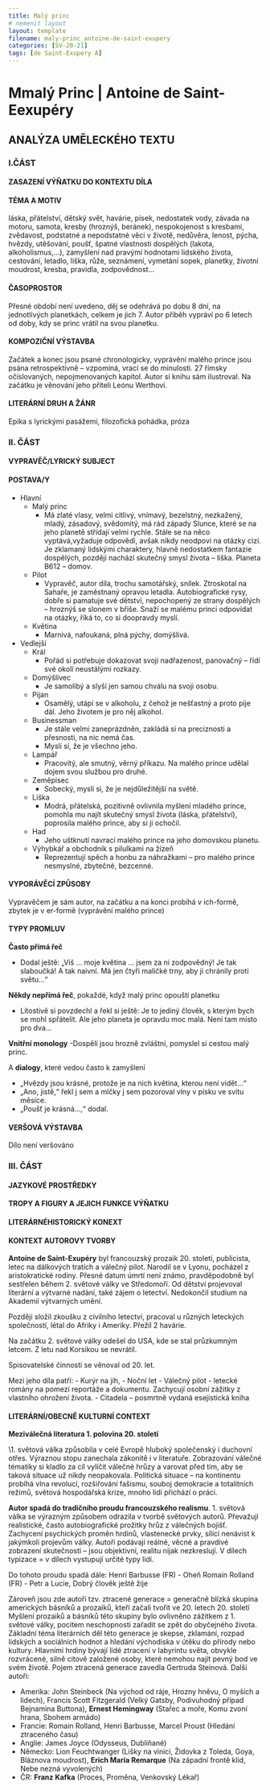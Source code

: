 ```yaml
---
title: Malý princ
# nemenit layout
layout: template
filename: maly-princ_antoine-de-saint-exupery
categories: [SV-20-21]
tags: [de Saint-Exupery A]
---
```


# Mmalý Princ | Antoine de Saint-Eexupéry

## ANALÝZA UMĚLECKÉHO TEXTU

### I.ČÁST

#### ZASAZENÍ VÝŇATKU DO KONTEXTU DÍLA

#### TÉMA A MOTIV

láska, přátelství, dětský svět, havárie, písek, nedostatek vody, závada na motoru, samota, kresby (hroznýš, beránek), nespokojenost s kresbami, zvědavost, podstatné a nepodstatné věci v životě, nedůvěra, lenost, pýcha, hvězdy, utěšování, poušť, špatné vlastnosti dospělých (lakota, alkoholismus,...), zamyšlení nad pravými hodnotami lidského života, cestování, letadlo, liška, růže, seznámení, vymetání sopek, planetky, životní moudrost, kresba, pravidla, zodpovědnost...

#### ČASOPROSTOR

Přesné období není uvedeno, děj se odehrává po dobu 8 dní, na jednotlivých planetkách, celkem je jich 7. Autor příběh vypráví po 6 letech od doby, kdy se princ vrátil na svou planetku.

#### KOMPOZIČNÍ VÝSTAVBA

Začátek a konec jsou psané chronologicky, vyprávění malého prince jsou psána retrospektivně – vzpomíná, vrací se do minulosti. 27 římsky očíslovaných, nepojmenovaných kapitol. Autor si knihu sám ilustroval. Na začátku je věnování jeho příteli Leónu Werthovi.

#### LITERÁRNÍ DRUH A ŽÁNR

Epika s lyrickými pasážemi, filozofická pohádka, próza

### II. ČÁST

#### VYPRAVĚČ/LYRICKÝ SUBJECT

#### POSTAVA/Y

- Hlavní
  - Malý princ
    - Má zlaté vlasy, velmi citlivý, vnímavý, bezelstný, nezkažený, mladý, zásadový, svědomitý, má rád západy Slunce, které se na jeho planetě střídají velmi rychle. Stále se na něco vyptává,vyžaduje odpovědi, avšak nikdy neodpoví na otázky cizí. Je zklamaný lidskými charaktery, hlavně nedostatkem fantazie dospělých, později nachází skutečný smysl života – liška.
      Planeta B612 – domov.
  - Pilot
    - Vypravěč, autor díla, trochu samotářský, snílek. Ztroskotal na Sahaře, je zaměstnaný opravou letadla. Autobiografické rysy, dobře si pamatuje své dětství, nepochopený ze strany dospělých – hroznýš se slonem v břiše. Snaží se malému princi odpovídat na otázky, říká to, co si doopravdy myslí.
  - Květina
    - Marnivá, nafoukaná, plná pýchy, domýšlivá.
- Vedlejší
  - Král
    - Pořád si potřebuje dokazovat svoji nadřazenost, panovačný – řídí své okolí neustálými rozkazy.
  - Domýšlivec
    - Je samolibý a slyší jen samou chválu na svoji osobu.
  - Pijan
    - Osamělý, utápí se v alkoholu, z čehož je nešťastný a proto pije dál. Jeho životem je pro něj alkohol.
  - Businessman
    - Je stále velmi zaneprázdněn, zakládá si na preciznosti a přesnosti, na nic nemá čas.
    - Myslí si, že je všechno jeho.
  - Lampář
    - Pracovitý, ale smutný, věrný příkazu. Na malého prince udělal dojem svou službou pro druhé.
  - Zeměpisec
    - Sobecký, myslí si, že je nejdůležitější na světě.
  - Liška
    - Modrá, přátelská, pozitivně ovlivnila myšlení mladého prince, pomohla mu najít skutečný smysl života (láska, přátelství), poprosila malého prince, aby si ji ochočil.
  - Had
    - Jeho uštknutí navrací malého prince na jeho domovskou planetu.
  - Výhybkář a obchodník s pilulkami na žízeň
    - Reprezentují spěch a honbu za náhražkami – pro malého prince nesmyslné, zbytečné, bezcenné.

#### VYPORÁVĚCÍ ZPŮSOBY

Vypravěčem je sám autor, na začátku a na konci probíhá v ich-formě, zbytek je v er-formě (vyprávění malého prince)

#### TYPY PROMLUV

**Často přímá řeč**

- Dodal ještě: „Víš ... moje květina ... jsem za ni zodpovědný! Je tak slaboučká! A tak naivní. Má jen čtyři maličké trny, aby ji chránily proti světu...“

**Někdy nepřímá řeč**, pokaždé, když malý princ opouští planetku

- Lítostivě si povzdechl a řekl si ještě: Je to jediný člověk, s kterým bych se mohl spřátelit. Ale jeho planeta je opravdu moc malá. Není tam místo pro dva...

**Vnitřní monology**
-Dospělí jsou hrozně zvláštní, pomyslel si cestou malý princ.

A **dialogy**, které vedou často k zamyšlení

- „Hvězdy jsou krásné, protože je na nich květina, kterou není vidět...“
- „Ano, jistě,“ řekl j sem a mlčky j sem pozoroval vlny v písku ve svitu měsíce.
- „Poušť je krásná...,“ dodal.

#### VERŠOVÁ VÝSTAVBA

Dílo není veršováno

### III. ČÁST

#### JAZYKOVÉ PROSTŘEDKY

#### TROPY A FIGURY A JEJICH FUNKCE VÝŇATKU

#### LITERÁRNÉHISTORICKÝ KONEXT

#### KONTEXT AUTOROVY TVORBY

**Antoine de Saint-Exupéry** byl francouzský prozaik 20. století, publicista, letec na dálkových tratích a válečný pilot. Narodil se v Lyonu, pocházel z aristokratické rodiny. Přesné datum úmrtí není známo, pravděpodobně byl sestřelen během 2. světové války ve Středomoří. Od dětství projevoval literární a výtvarné nadání, také zájem o letectví. Nedokončil studium na Akademii výtvarných umění.

Později složil zkoušku z civilního letectví, pracoval u různých leteckých společností, létal do Afriky i Ameriky. Přežil 2 havárie.

Na začátku 2. světové války odešel do USA, kde se stal průzkumným letcem. Z letu nad Korsikou se nevrátil.

Spisovatelské činnosti se věnoval od 20. let.

Mezi jeho díla patří: - Kurýr na jih, - Noční let - Válečný pilot - letecké romány na pomezí reportáže a dokumentu. Zachycují osobní zážitky z vlastního ohrožení života. - Citadela – posmrtně vydaná esejistická kniha

#### LITERÁRNÍ/OBECNĚ KULTURNÍ CONTEXT

**Meziválečná literatura 1. polovina 20. století**

\1. světová válka způsobila v celé Evropě hluboký společenský i duchovní otřes. Výraznou stopu zanechala zákonitě i v literatuře. Zobrazování válečné tématiky si kladlo za cíl vylíčit válečné hrůzy a varovat před tím, aby se taková situace už nikdy neopakovala.
Politická situace – na kontinentu probíhá vlna revolucí, rozšiřování fašismu, souboj demokracie a totalitních režimů, světová hospodářská krize, mnoho lidí přichází o práci.

**Autor spadá do tradičního proudu francouzského realismu**. 1. světová válka se výrazným způsobem odrazila v tvorbě světových autorů.
Převažují realistické, často autobiografické prožitky hrůz z válečných bojišť. Zachycení psychických proměn hrdinů, vlastenecké prvky, sílící nenávist k jakýmkoli projevům války.
Autoři podávají reálné, věcné a pravdivé zobrazení skutečnosti – jsou objektivní, realitu nijak nezkreslují.
V dílech typizace = v dílech vystupují určité typy lidí.

Do tohoto proudu spadá dále:
Henri Barbusse (FR) - Oheň
Romain Rolland (FR) - Petr a Lucie, Dobrý člověk ještě žije

Zároveň jsou zde autoři tzv. ztracené generace
= generačně blízká skupina amerických básníků a prozaiků, kteří začali tvořit ve 20. letech 20. století
Myšlení prozaiků a básníků této skupiny bylo ovlivněno zážitkem z 1. světové války, pocitem neschopnosti zařadit se zpět do obyčejného života.
Základní téma literárních děl této generace je skepse, zklamání, rozpad lidských a sociálních hodnot a hledání východiska v útěku do přírody nebo kultury. Hlavními hrdiny bývají lidé ztracení v labyrintu světa, obvykle rozvrácené, silně citově založené osoby, které nemohou najít pevný bod ve svém životě.
Pojem ztracená generace zavedla Gertruda Steinová.
Další autoři:

- Amerika: John Steinbeck (Na východ od ráje, Hrozny hněvu, O myších a lidech), Francis Scott Fitzgerald (Velký Gatsby, Podivuhodný případ Bejnamina Buttona), **Ernest Hemingway** (Stařec a moře, Komu zvoní hrana, Sbohem armádo)
- Francie: Romain Rolland, Henri Barbusse, Marcel Proust (Hledání ztraceného času)
- Anglie: James Joyce (Odysseus, Dubliňané)
- Německo: Lion Feuchtwanger (Lišky na vinici, Židovka z Toleda, Goya, Bláznova moudrost), **Erich Maria Remarque** (Na západní frontě klid, Nebe nezná vyvolených)
- ČR: **Franz Kafka** (Proces, Proměna, Venkovský Lékař)
